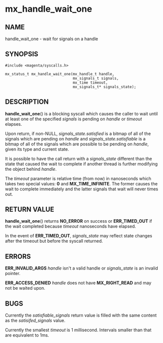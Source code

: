 # mx_handle_wait_one

## NAME

handle_wait_one - wait for signals on a handle

## SYNOPSIS

```
#include <magenta/syscalls.h>

mx_status_t mx_handle_wait_one(mx_handle_t handle,
                               mx_signals_t signals,
                               mx_time timeout,
                               mx_signals_t* signals_state);
```

## DESCRIPTION

**handle_wait_one**() is a blocking syscall which causes the caller to
wait until at least one of the specified *signals* is pending on *handle*
or *timeout* elapses.

Upon return, if non-NULL, *signals_state.satisfied* is a bitmap of all of the
signals which are pending on *handle* and *signals_state.satisfiable* is a
bitmap of all of the signals which are possible to be pending on *handle*, given
its type and current state.

It is possible to have the call return with a *signals_state* different than the
state that caused the wait to complete if another thread is further modifying
the object behind *handle*.

The *timeout* parameter is relative time (from now) in nanoseconds which
takes two special values: **0** and **MX_TIME_INFINITE**. The former causes
the wait to complete immediately and the latter signals that wait will
never times out.

## RETURN VALUE

**handle_wait_one**() returns **NO_ERROR** on success or **ERR_TIMED_OUT**
if the wait completed because *timeout* nanoseconds have elapsed.

In the event of **ERR_TIMED_OUT**, *signals_state* may reflect state changes
after the timeout but before the syscall returned.

## ERRORS

**ERR_INVALID_ARGS**  *handle* isn't a valid handle or *signals_state* is an
invalid pointer.

**ERR_ACCESS_DENIED**  *handle* does not have **MX_RIGHT_READ** and may
not be waited upon.

## BUGS

Currently the *satisfiable_signals* return value is filled with the same
content as the *satisifed_signals* value.

Currently the smallest *timeout* is 1 millisecond. Intervals smaller
than that are equivalent to 1ms.
